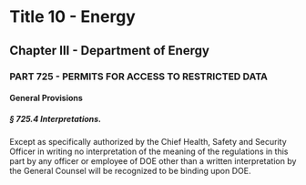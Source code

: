
# Title 10 - Energy
## Chapter III - Department of Energy
### PART 725 - PERMITS FOR ACCESS TO RESTRICTED DATA
#### General Provisions
##### § 725.4 Interpretations.

Except as specifically authorized by the Chief Health, Safety and Security Officer in writing no interpretation of the meaning of the regulations in this part by any officer or employee of DOE other than a written interpretation by the General Counsel will be recognized to be binding upon DOE.
